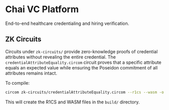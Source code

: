 # Chai VC Platform

End-to-end healthcare credentialing and hiring verification.

## ZK Circuits

Circuits under `zk-circuits/` provide zero-knowledge proofs of credential
attributes without revealing the entire credential. The `credentialAttributeEquality.circom`
circuit proves that a specific attribute equals an expected value while
ensuring the Poseidon commitment of all attributes remains intact.

To compile:

```bash
circom zk-circuits/credentialAttributeEquality.circom --r1cs --wasm -o build
```

This will create the R1CS and WASM files in the `build/` directory.
